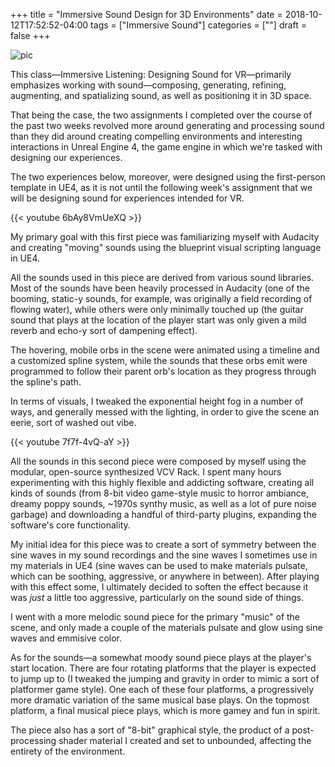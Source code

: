 +++
title = "Immersive Sound Design for 3D Environments"
date = 2018-10-12T17:52:52-04:00
tags = ["Immersive Sound"]
categories = [""]
draft = false
+++

![pic](/images/uploads/immersivepink.png)

 This class—Immersive Listening: Designing Sound for VR—primarily emphasizes working with sound—composing, generating, refining, augmenting, and spatializing sound, as well as positioning it in 3D space.

That being the case, the two assignments I completed over the course of the past two weeks revolved more around generating and processing sound than they did around creating compelling environments and interesting interactions in Unreal Engine 4, the game engine in which we're tasked with designing our experiences.

The two experiences below, moreover, were designed using the first-person template in UE4, as it is not until the following week's assignment that we will be designing sound for experiences intended for VR. 

{{< youtube 6bAy8VmUeXQ >}}
<br>

My primary goal with this first piece was familiarizing myself with Audacity and creating "moving" sounds using the blueprint visual scripting language in UE4. 

All the sounds used in this piece are derived from various sound libraries. Most of the sounds have been heavily processed in Audacity (one of the booming, static-y sounds, for example, was originally a field recording of flowing water), while others were only minimally touched up (the guitar sound that plays at the location of the player start was only given a mild reverb and echo-y sort of dampening effect). 

The hovering, mobile orbs in the scene were animated using a timeline and a customized spline system, while the sounds that these orbs emit were programmed to follow their parent orb's location as they progress through the spline's path.

In terms of visuals, I tweaked the exponential height fog in a number of ways, and generally messed with the lighting, in order to give the scene an eerie, sort of washed out vibe.

{{< youtube 7f7f-4vQ-aY >}}

All the sounds in this second piece were composed by myself using the modular, open-source synthesized VCV Rack. I spent many hours experimenting with this highly flexible and addicting software, creating all kinds of sounds (from 8-bit video game-style music to horror ambiance, dreamy poppy sounds, ~1970s synthy music, as well as a lot of pure noise garbage) and downloading a handful of third-party plugins, expanding the software's core functionality.

My initial idea for this piece was to create a sort of symmetry between the sine waves in my sound recordings and the sine waves I sometimes use in my materials in UE4 (sine waves can be used to make materials pulsate, which can be soothing, aggressive, or anywhere in between). After playing with this effect some, I ultimately decided to soften the effect because it was *just* a little too aggressive, particularly on the sound side of things.

I went with a more melodic sound piece for the primary "music" of the scene, and only made a couple of the materials pulsate and glow using sine waves and emmisive color.

As for the sounds—a somewhat moody sound piece plays at the player's start location. There are four rotating platforms that the player is expected to jump up to (I tweaked the jumping and gravity in order to mimic a sort of platformer game style). One each of these four platforms, a progressively more dramatic variation of the same musical base plays. On the topmost platform, a final musical piece plays, which is more gamey and fun in spirit.

The piece also has a sort of "8-bit" graphical style, the product of a post-processing shader material I created and set to unbounded, affecting the entirety of the environment.

